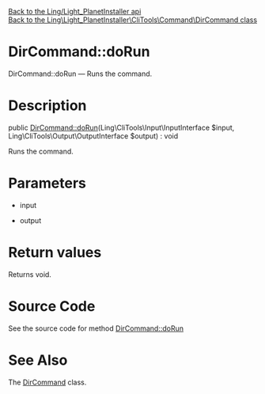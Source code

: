 [Back to the Ling/Light_PlanetInstaller api](https://github.com/lingtalfi/Light_PlanetInstaller/blob/master/doc/api/Ling/Light_PlanetInstaller.md)<br>
[Back to the Ling\Light_PlanetInstaller\CliTools\Command\DirCommand class](https://github.com/lingtalfi/Light_PlanetInstaller/blob/master/doc/api/Ling/Light_PlanetInstaller/CliTools/Command/DirCommand.md)


DirCommand::doRun
================



DirCommand::doRun — Runs the command.




Description
================


public [DirCommand::doRun](https://github.com/lingtalfi/Light_PlanetInstaller/blob/master/doc/api/Ling/Light_PlanetInstaller/CliTools/Command/DirCommand/doRun.md)(Ling\CliTools\Input\InputInterface $input, Ling\CliTools\Output\OutputInterface $output) : void




Runs the command.




Parameters
================


- input

    

- output

    


Return values
================

Returns void.








Source Code
===========
See the source code for method [DirCommand::doRun](https://github.com/lingtalfi/Light_PlanetInstaller/blob/master/CliTools/Command/DirCommand.php#L23-L30)


See Also
================

The [DirCommand](https://github.com/lingtalfi/Light_PlanetInstaller/blob/master/doc/api/Ling/Light_PlanetInstaller/CliTools/Command/DirCommand.md) class.



